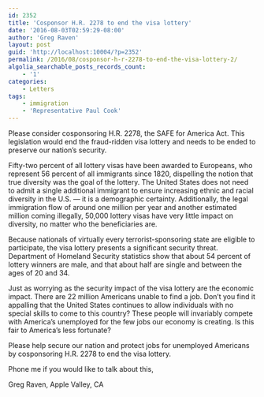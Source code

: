 ```yaml
---
id: 2352
title: 'Cosponsor H.R. 2278 to end the visa lottery'
date: '2016-08-03T02:59:29-08:00'
author: 'Greg Raven'
layout: post
guid: 'http://localhost:10004/?p=2352'
permalink: /2016/08/cosponsor-h-r-2278-to-end-the-visa-lottery-2/
algolia_searchable_posts_records_count:
    - '1'
categories:
    - Letters
tags:
    - immigration
    - 'Representative Paul Cook'
---
```


Please consider cosponsoring H.R. 2278, the SAFE for America Act. This legislation would end the fraud-ridden visa lottery and needs to be ended to preserve our nation’s security.

Fifty-two percent of all lottery visas have been awarded to Europeans, who represent 56 percent of all immigrants since 1820, dispelling the notion that true diversity was the goal of the lottery. The United States does not need to admit a single additional immigrant to ensure increasing ethnic and racial diversity in the U.S. — it is a demographic certainty. Additionally, the legal immigration flow of around one million per year and another estimated million coming illegally, 50,000 lottery visas have very little impact on diversity, no matter who the beneficiaries are.

Because nationals of virtually every terrorist-sponsoring state are eligible to participate, the visa lottery presents a significant security threat. Department of Homeland Security statistics show that about 54 percent of lottery winners are male, and that about half are single and between the ages of 20 and 34.

Just as worrying as the security impact of the visa lottery are the economic impact. There are 22 million Americans unable to find a job. Don’t you find it appalling that the United States continues to allow individuals with no special skills to come to this country? These people will invariably compete with America’s unemployed for the few jobs our economy is creating. Is this fair to America’s less fortunate?

Please help secure our nation and protect jobs for unemployed Americans by cosponsoring H.R. 2278 to end the visa lottery.

Phone me if you would like to talk about this,

Greg Raven, Apple Valley, CA